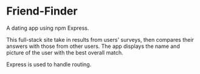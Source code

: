 # Friend-Finder
A dating app using npm Express.

This full-stack site take in results from  users' surveys, then compares their answers with those from other users. The app displays the name and picture of the user with the best overall match. 

Express is used to handle routing. 

